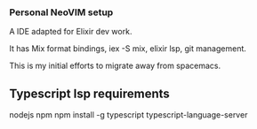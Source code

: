 ### Personal NeoVIM setup

A IDE adapted for Elixir dev work.

It has Mix format bindings, iex -S mix, elixir lsp, git management.

This is my initial efforts to migrate away from spacemacs.

## Typescript lsp requirements

nodejs npm
npm install -g typescript typescript-language-server

